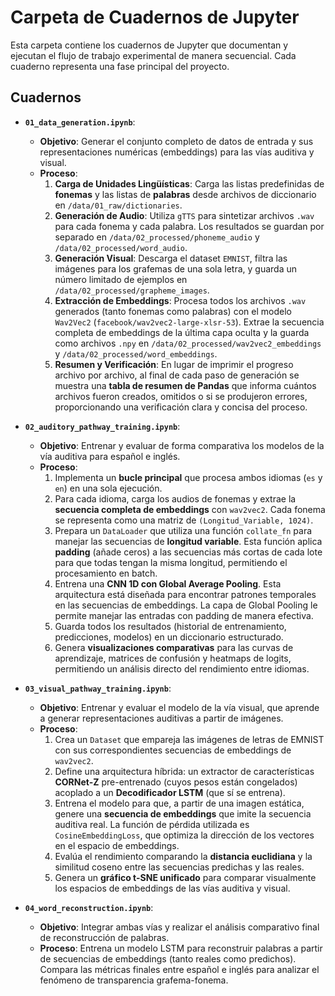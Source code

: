 # Carpeta de Cuadernos de Jupyter

Esta carpeta contiene los cuadernos de Jupyter que documentan y ejecutan el flujo de trabajo experimental de manera secuencial. Cada cuaderno representa una fase principal del proyecto.

## Cuadernos

- **`01_data_generation.ipynb`**:

  - **Objetivo**: Generar el conjunto completo de datos de entrada y sus representaciones numéricas (embeddings) para las vías auditiva y visual.
  - **Proceso**:
    1.  **Carga de Unidades Lingüísticas**: Carga las listas predefinidas de **fonemas** y las listas de **palabras** desde archivos de diccionario en `/data/01_raw/dictionaries`.
    2.  **Generación de Audio**: Utiliza `gTTS` para sintetizar archivos `.wav` para cada fonema y cada palabra. Los resultados se guardan por separado en `/data/02_processed/phoneme_audio` y `/data/02_processed/word_audio`.
    3.  **Generación Visual**: Descarga el dataset `EMNIST`, filtra las imágenes para los grafemas de una sola letra, y guarda un número limitado de ejemplos en `/data/02_processed/grapheme_images`.
    4.  **Extracción de Embeddings**: Procesa todos los archivos `.wav` generados (tanto fonemas como palabras) con el modelo `Wav2Vec2` (`facebook/wav2vec2-large-xlsr-53`). Extrae la secuencia completa de embeddings de la última capa oculta y la guarda como archivos `.npy` en `/data/02_processed/wav2vec2_embeddings` y `/data/02_processed/word_embeddings`.
    5.  **Resumen y Verificación**: En lugar de imprimir el progreso archivo por archivo, al final de cada paso de generación se muestra una **tabla de resumen de Pandas** que informa cuántos archivos fueron creados, omitidos o si se produjeron errores, proporcionando una verificación clara y concisa del proceso.

- **`02_auditory_pathway_training.ipynb`**:

  - **Objetivo**: Entrenar y evaluar de forma comparativa los modelos de la vía auditiva para español e inglés.
  - **Proceso**:
    1.  Implementa un **bucle principal** que procesa ambos idiomas (`es` y `en`) en una sola ejecución.
    2.  Para cada idioma, carga los audios de fonemas y extrae la **secuencia completa de embeddings** con `wav2vec2`. Cada fonema se representa como una matriz de `(Longitud_Variable, 1024)`.
    3.  Prepara un `DataLoader` que utiliza una función `collate_fn` para manejar las secuencias de **longitud variable**. Esta función aplica **padding** (añade ceros) a las secuencias más cortas de cada lote para que todas tengan la misma longitud, permitiendo el procesamiento en batch.
    4.  Entrena una **CNN 1D con Global Average Pooling**. Esta arquitectura está diseñada para encontrar patrones temporales en las secuencias de embeddings. La capa de Global Pooling le permite manejar las entradas con padding de manera efectiva.
    5.  Guarda todos los resultados (historial de entrenamiento, predicciones, modelos) en un diccionario estructurado.
    6.  Genera **visualizaciones comparativas** para las curvas de aprendizaje, matrices de confusión y heatmaps de logits, permitiendo un análisis directo del rendimiento entre idiomas.

- **`03_visual_pathway_training.ipynb`**:

  - **Objetivo**: Entrenar y evaluar el modelo de la vía visual, que aprende a generar representaciones auditivas a partir de imágenes.
  - **Proceso**:
    1.  Crea un `Dataset` que empareja las imágenes de letras de EMNIST con sus correspondientes secuencias de embeddings de `wav2vec2`.
    2.  Define una arquitectura híbrida: un extractor de características **CORNet-Z** pre-entrenado (cuyos pesos están congelados) acoplado a un **Decodificador LSTM** (que sí se entrena).
    3.  Entrena el modelo para que, a partir de una imagen estática, genere una **secuencia de embeddings** que imite la secuencia auditiva real. La función de pérdida utilizada es `CosineEmbeddingLoss`, que optimiza la dirección de los vectores en el espacio de embeddings.
    4.  Evalúa el rendimiento comparando la **distancia euclidiana** y la similitud coseno entre las secuencias predichas y las reales.
    5.  Genera un **gráfico t-SNE unificado** para comparar visualmente los espacios de embeddings de las vías auditiva y visual.

- **`04_word_reconstruction.ipynb`**:
  - **Objetivo**: Integrar ambas vías y realizar el análisis comparativo final de reconstrucción de palabras.
  - **Proceso**: Entrena un modelo LSTM para reconstruir palabras a partir de secuencias de embeddings (tanto reales como predichos). Compara las métricas finales entre español e inglés para analizar el fenómeno de transparencia grafema-fonema.
